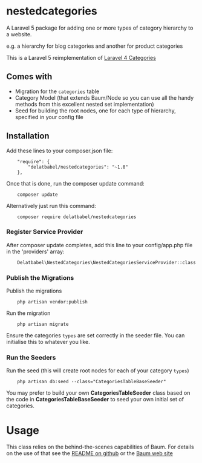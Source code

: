 # nestedcategories

A Laravel 5 package for adding one or more types of category hierarchy to a website.

e.g. a hierarchy for blog categories and another for product categories

This is a Laravel 5 reimplementation of [Laravel 4 Categories](https://github.com/FbF/Laravel-Categories)

## Comes with

* Migration for the `categories` table
* Category Model (that extends Baum/Node so you can use all the handy methods from this excellent nested set implementation)
* Seed for building the root nodes, one for each type of hierarchy, specified in your config file

## Installation

Add these lines to your composer.json file:

```
    "require": {
        "delatbabel/nestedcategories": "~1.0"
    },
```

Once that is done, run the composer update command:

```
    composer update
```

Alternatively just run this command:

```
    composer require delatbabel/nestedcategories
```

### Register Service Provider

After composer update completes, add this line to your config/app.php file in the 'providers' array:

```
    Delatbabel\NestedCategories\NestedCategoriesServiceProvider::class
```

### Publish the Migrations

Publish the migrations

```
    php artisan vendor:publish
```

Run the migration

```
    php artisan migrate
```

Ensure the categories `types` are set correctly in the seeder file.  You can initialise this to
whatever you like.

### Run the Seeders

Run the seed (this will create root nodes for each of your category `types`)

```
    php artisan db:seed --class="CategoriesTableBaseSeeder"
```

You may prefer to build your own **CategoriesTableSeeder** class based on the code in
**CategoriesTableBaseSeeder** to seed your own initial set of categories.

# Usage

This class relies on the behind-the-scenes capabilities of Baum.  For details on the use
of that see the [README on github](https://github.com/etrepat/baum) or the
[Baum web site](http://etrepat.com/baum/)
